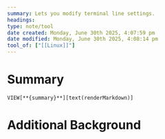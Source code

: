 ```yaml
---
summary: Lets you modify terminal line settings.
headings: 
type: note/tool
date created: Monday, June 30th 2025, 4:07:59 pm
date modified: Monday, June 30th 2025, 4:08:14 pm
tool_of: ["[[Linux]]"]
---
```


# Summary
`VIEW[**{summary}**][text(renderMarkdown)]`

# Additional Background